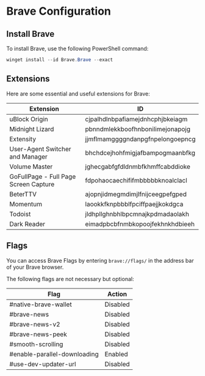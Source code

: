 # Brave Configuration

## Install Brave

To install Brave, use the following PowerShell command:

```powershell
winget install --id Brave.Brave --exact
```

## Extensions

Here are some essential and useful extensions for Brave:

| Extension                             | ID                               |
| ------------------------------------- | -------------------------------- |
| uBlock Origin                         | cjpalhdlnbpafiamejdnhcphjbkeiagm |
| Midnight Lizard                       | pbnndmlekkboofhnbonilimejonapojg |
| Extensity                             | jjmflmamggggndanpgfnpelongoepncg |
| User-Agent Switcher and Manager       | bhchdcejhohfmigjafbampogmaanbfkg |
| Volume Master                         | jghecgabfgfdldnmbfkhmffcabddioke |
| GoFullPage - Full Page Screen Capture | fdpohaocaechififmbbbbbknoalclacl |
| BeterTTV                              | ajopnjidmegmdimjlfnijceegpefgped |
| Momentum                              | laookkfknpbbblfpciffpaejjkokdgca |
| Todoist                               | jldhpllghnbhlbpcmnajkpdmadaolakh |
| Dark Reader                           | eimadpbcbfnmbkopoojfekhnkhdbieeh |

## Flags

You can access Brave Flags by entering `brave://flags/` in the address bar of your Brave browser.

The following flags are not necessary but optional:

| Flag                         | Action   |
| ---------------------------- | -------- |
| #native-brave-wallet         | Disabled |
| #brave-news                  | Disabled |
| #brave-news-v2               | Disabled |
| #brave-news-peek             | Disabled |
| #smooth-scrolling            | Disabled |
| #enable-parallel-downloading | Enabled  |
| #use-dev-updater-url         | Disabled |
